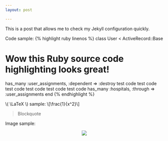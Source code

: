 ```yaml
---
layout: post

---
```


This is a post that allows me to check my Jekyll configuration quickly.

Code sample:
{% highlight ruby linenos %}
class User &lt; ActiveRecord::Base
  # Wow this Ruby source code highlighting looks great!
  has_many :user_assignments, :dependent =&gt; :destroy test code test code test code test code test code test code 
  has_many :hospitals, :through =&gt; :user_assignments
end
{% endhighlight %}

\\( \LaTeX \\) sample:
\\[\frac{1}{x^2}\\]

> Blockquote

Image sample:

<p align="center"><img src="http://jekyllrb.com/img/logo-2x.png"></p>

